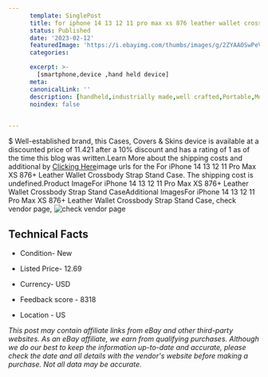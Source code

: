```yaml
---
      template: SinglePost
      title: for iphone 14 13 12 11 pro max xs 876 leather wallet crossbody strap stand case
      status: Published
      date: '2023-02-12'
      featuredImage: 'https://i.ebayimg.com/thumbs/images/g/2ZYAAOSwPeVhKIdi/s-l225.jpg'
      categories: 

      excerpt: >-
        [smartphone,device ,hand held device]
      meta:
      canonicalLink: ''
      description: [handheld,industrially made,well crafted,Portable,Mobile,Compact,Convenient,Lightweight,Maneuverable,Man-portable,Miniature,Carriable,Hand-held,Light,Holdable,Transportable,Mobile device,Pocket-sized,On-the-go,Wireless,Cordless,Compact size,Convenient size, smartphone,device ,hand held device]
      noindex: false

        
---
```

$
    Well-established brand, this Cases, Covers & Skins device is available at a discounted price of 11.421 after a 10% discount and has a rating of 1 as of the time this blog was written.Learn More about the shipping costs and additional by [Clicking Here](https://www.ebay.com/itm/384397287859?hash=item597fdd21b3%3Ag%3A2ZYAAOSwPeVhKIdi&mkevt=1&mkcid=1&mkrid=711-53200-19255-0&campid=%253CePNCampaignId%253E&customid=%253CreferenceId%253E&toolid=10049)image urls for the For iPhone 14 13 12 11 Pro Max XS 876+ Leather Wallet Crossbody Strap Stand Case. The shipping cost is undefined.Product ImageFor iPhone 14 13 12 11 Pro Max XS 876+ Leather Wallet Crossbody Strap Stand CaseAdditional ImagesFor iPhone 14 13 12 11 Pro Max XS 876+ Leather Wallet Crossbody Strap Stand Case, check vendor page, ![check vendor page](https://origin-galleryplus.ebayimg.com/ws/web/384397287859_2_0_1/225x225.jpg,https://origin-galleryplus.ebayimg.com/ws/web/384397287859_3_0_1/225x225.jpg,https://origin-galleryplus.ebayimg.com/ws/web/384397287859_4_0_1/225x225.jpg,https://origin-galleryplus.ebayimg.com/ws/web/384397287859_5_0_1/225x225.jpg,https://origin-galleryplus.ebayimg.com/ws/web/384397287859_6_0_1/225x225.jpg,https://origin-galleryplus.ebayimg.com/ws/web/384397287859_7_0_1/225x225.jpg,https://origin-galleryplus.ebayimg.com/ws/web/384397287859_8_0_1/225x225.jpg,https://origin-galleryplus.ebayimg.com/ws/web/384397287859_9_0_1/225x225.jpg,https://origin-galleryplus.ebayimg.com/ws/web/384397287859_10_0_1/225x225.jpg,https://origin-galleryplus.ebayimg.com/ws/web/384397287859_11_0_1/225x225.jpg,https://origin-galleryplus.ebayimg.com/ws/web/384397287859_12_0_1/225x225.jpg)
    
    

 ## Technical Facts 



     
      

 - Condition- New 


      

 - Listed Price- 12.69 


      

 - Currency- USD 


      

 - Feedback score - 8318 


      

 - Location - US 


      
      

 *_This post may contain affiliate links from eBay and other third-party websites. As an eBay affiliate, we earn from qualifying purchases. Although we do our best to keep the information up-to-date and accurate, please check the date and all details with the vendor's website before making a purchase. Not all data may be accurate._*



    
    
    
    
    